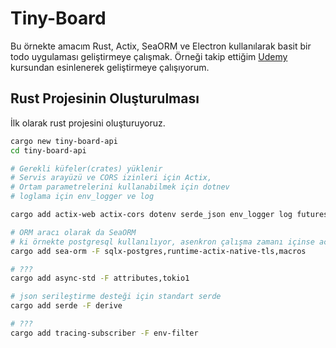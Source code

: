 # Tiny-Board

Bu örnekte amacım Rust, Actix, SeaORM ve Electron kullanılarak basit bir todo uygulaması geliştirmeye çalışmak. Örneği takip ettiğim [Udemy](https://www.udemy.com/course/build-a-todolist-with-actix-web-rust-and-electron-vue) kursundan esinlenerek geliştirmeye çalışıyorum.

## Rust Projesinin Oluşturulması

İlk olarak rust projesini oluşturuyoruz.

```bash
cargo new tiny-board-api
cd tiny-board-api

# Gerekli küfeler(crates) yüklenir
# Servis arayüzü ve CORS izinleri için Actix, 
# Ortam parametrelerini kullanabilmek için dotnev
# loglama için env_logger ve log

cargo add actix-web actix-cors dotenv serde_json env_logger log futures

# ORM aracı olarak da SeaORM
# ki örnekte postgresql kullanılıyor, asenkron çalışma zamanı içinse actix-runtime
cargo add sea-orm -F sqlx-postgres,runtime-actix-native-tls,macros

# ???
cargo add async-std -F attributes,tokio1

# json serileştirme desteği için standart serde
cargo add serde -F derive

# ???
cargo add tracing-subscriber -F env-filter
```